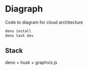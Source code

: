 # Diagraph

Code to diagram for cloud architecture

```sh
deno install
deno task dev
```

## Stack

deno + husk + graphviz.js
